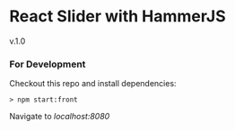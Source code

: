 # React Slider with HammerJS
v.1.0

### For Development
Checkout this repo and install dependencies:

```
> npm start:front
```

Navigate to *localhost:8080*
